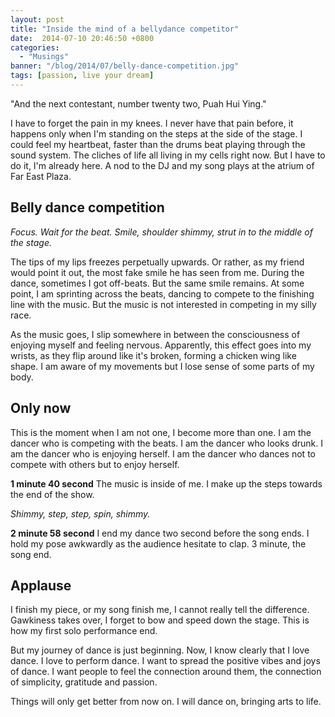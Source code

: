 ```yaml
---
layout: post
title: "Inside the mind of a bellydance competitor"
date:  2014-07-10 20:46:50 +0800
categories:
  - "Musings"
banner: "/blog/2014/07/belly-dance-competition.jpg"
tags: [passion, live your dream]
---
```

"And the next contestant, number twenty two, Puah Hui Ying."

I have to forget the pain in my knees. I never have that pain before, it happens only when I'm standing on the steps at the side of the stage. I could feel my heartbeat, faster than the drums beat playing through the sound system. The cliches of life all living in my cells right now. But I have to do it, I'm already here. A nod to the DJ and my song plays at the atrium of Far East Plaza.

## Belly dance competition
_Focus. Wait for the beat. Smile, shoulder shimmy, strut in to the middle of the stage._

The tips of my lips freezes perpetually upwards. Or rather, as my friend would point it out, the most fake smile he has seen from me. During the dance, sometimes I got off-beats. But the same smile remains. At some point, I am sprinting across the beats, dancing to compete to the finishing line with the music. But the music is not interested in competing in my silly race.

As the music goes, I slip somewhere in between the consciousness of enjoying myself and feeling nervous. Apparently, this effect goes into my wrists, as they flip around like it's broken, forming a chicken wing like shape. I am aware of my movements but I lose sense of some parts of my body.

## Only now
This is the moment when I am not one, I become more than one. I am the dancer who is competing with the beats. I am the dancer who looks drunk. I am the dancer who is enjoying herself. I am the dancer who dances not to compete with others but to enjoy herself.

**1 minute 40 second**
The music is inside of me. I make up the steps towards the end of the show.

_Shimmy, step, step, spin, shimmy._

**2 minute 58 second**
I end my dance two second before the song ends. I hold my pose awkwardly as the audience hesitate to clap. 3 minute, the song end.

## Applause
I finish my piece, or my song finish me, I cannot really tell the difference. Gawkiness takes over, I forget to bow and speed down the stage. This is how my first solo performance end.

But my journey of dance is just beginning. Now, I know clearly that I love dance. I love to perform dance. I want to spread the positive vibes and joys of dance. I want people to feel the connection around them, the connection of simplicity, gratitude and passion.

Things will only get better from now on. I will dance on, bringing arts to life.
